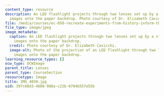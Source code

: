 ```yaml
---
content_type: resource
description: An LED flashlight projects through two lenses set up by a student making
  images onto the paper backdrop. Photo courtesy of Dr. Elizabeth Cavicchi.
file: /media/courses/ec-050-recreate-experiments-from-history-inform-the-future-from-the-past-galileo-january-iap-2010/397c60d34608988ac22b6704b557e55b_IMG_4030.jpg
file_type: image/jpeg
image_metadata:
  caption: An LED flashlight projects through two lenses set up by a student making
    images onto the paper backdrop.
  credit: Photo courtesy of Dr. Elizabeth Cavicchi.
  image-alt: Photo of the projection of an LED flashlight through two lenses making
    images onto the paper backdrop.
learning_resource_types: []
ocw_type: OCWImage
parent_title: Lenses
parent_type: CourseSection
resourcetype: Image
title: IMG_4030.jpg
uid: 397c60d3-4608-988a-c22b-6704b557e55b
---
```


